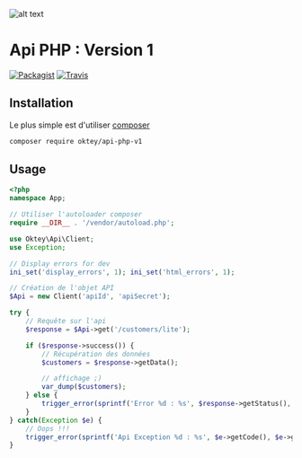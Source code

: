 ![alt text](https://www.oktey.com/assets/img/svg/logo-oktey.svg "Oktey")
# Api PHP : Version 1

[![Packagist](https://img.shields.io/packagist/v/oktey/api-php-v1.svg?style=flat-square)]() [![Travis](https://img.shields.io/travis/rust-lang/rust.svg?style=flat-square)]()

## Installation
Le plus simple est d'utiliser [composer](https://getcomposer.org/)
```bash
composer require oktey/api-php-v1
```

## Usage
```php
<?php
namespace App;

// Utiliser l'autoloader composer
require __DIR__ . '/vendor/autoload.php';

use Oktey\Api\Client;
use Exception;

// Display errors for dev
ini_set('display_errors', 1); ini_set('html_errors', 1);

// Création de l'objet API
$Api = new Client('apiId', 'apiSecret');

try {
    // Requête sur l'api
    $response = $Api->get('/customers/lite');

    if ($response->success()) {
        // Récupération des données
        $customers = $response->getData();

        // affichage ;)
        var_dump($customers);
    } else {
        trigger_error(sprintf('Error %d : %s', $response->getStatus(), $response->getMessageError()), E_USER_WARNING);
    }
} catch(Exception $e) {
    // Oops !!!
    trigger_error(sprintf('Api Exception %d : %s', $e->getCode(), $e->getMessage()), E_USER_WARNING);
}


```

